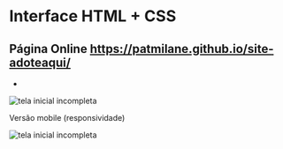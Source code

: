 # Interface HTML + CSS

## Página Online https://patmilane.github.io/site-adoteaqui/

-

![tela inicial incompleta](https://github.com/patmilane/adoteaqui-site/blob/master/imagens/gif.gif)

Versão mobile (responsividade) 

![tela inicial incompleta](https://github.com/patriciamilane/site-adoteaqui/blob/master/imagens/cel.png)




